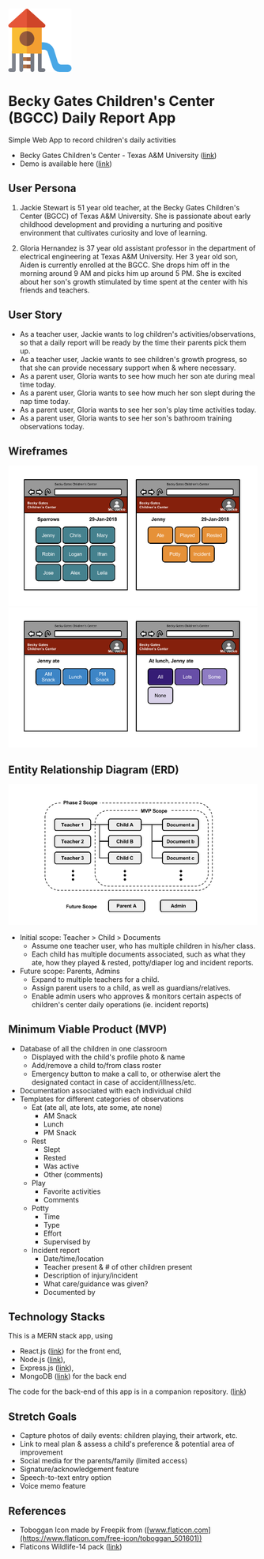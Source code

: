 ![](docs/images/toboggan.png)
# Becky Gates Children's Center (BGCC) Daily Report App
Simple Web App to record children's daily activities
- Becky Gates Children's Center - Texas A&M University ([link](https://bgcc.tamu.edu/))
- Demo is available here ([link](https://njang.github.io/bgccApp/))

## User Persona
1. Jackie Stewart is 51 year old teacher, at the Becky Gates Children's Center (BGCC) of Texas A&M University. She is passionate about early childhood development and providing a nurturing and positive environment that cultivates curiosity and love of learning.

1. Gloria Hernandez is 37 year old assistant professor in the department of electrical engineering at Texas A&M University. Her 3 year old son, Aiden is currently enrolled at the BGCC. She drops him off in the morning around 9 AM and picks him up around 5 PM. She is excited about her son's growth stimulated by time spent at the center with his friends and teachers.  

## User Story
* As a teacher user, Jackie wants to log children's activities/observations, so that a daily report will be ready by the time their parents pick them up.
* As a teacher user, Jackie wants to see children's growth progress, so that she can provide necessary support when & where necessary.
* As a parent user, Gloria wants to see how much her son ate during meal time today.
* As a parent user, Gloria wants to see how much her son slept during the nap time today.
* As a parent user, Gloria wants to see her son's play time activities today.
* As a parent user, Gloria wants to see her son's bathroom training observations today.

## Wireframes
![](docs/images/wireframe01.png)
![](docs/images/wireframe02.png)

## Entity Relationship Diagram (ERD)
![](docs/images/erd.png)
* Initial scope: Teacher > Child > Documents
  * Assume one teacher user, who has multiple children in his/her class.
  * Each child has multiple documents associated, such as what they ate, how they played & rested, potty/diaper log and incident reports.
* Future scope: Parents, Admins
  * Expand to multiple teachers for a child.
  * Assign parent users to a child, as well as guardians/relatives.
  * Enable admin users who approves & monitors certain aspects of children's center daily operations (ie. incident reports)

## Minimum Viable Product (MVP)
* Database of all the children in one classroom
  * Displayed with the child's profile photo & name
  * Add/remove a child to/from class roster
  * Emergency button to make a call to, or otherwise alert the designated contact in case of accident/illness/etc.
* Documentation associated with each individual child
* Templates for different categories of observations
  * Eat (ate all, ate lots, ate some, ate none)
    * AM Snack
    * Lunch
    * PM Snack
  * Rest
    * Slept
    * Rested
    * Was active
    * Other (comments)
  * Play
    * Favorite activities
    * Comments
  * Potty
    * Time
    * Type
    * Effort
    * Supervised by
  * Incident report
    * Date/time/location
    * Teacher present & # of other children present
    * Description of injury/incident
    * What care/guidance was given?
    * Documented by

## Technology Stacks
This is a MERN stack app, using
* React.js ([link](https://reactjs.org/)) for the front end,
* Node.js ([link](https://nodejs.org/)),
* Express.js ([link](https://expressjs.com/)),
* MongoDB ([link](https://www.mongodb.com/)) for the back end

The code for the back-end of this app is in a companion repository. ([link](https://github.com/njang/bgccApp-backend))

## Stretch Goals
* Capture photos of daily events: children playing, their artwork, etc.
* Link to meal plan & assess a child's preference & potential area of improvement
* Social media for the parents/family (limited access)
* Signature/acknowledgement feature
* Speech-to-text entry option
* Voice memo feature

## References
* Toboggan Icon made by Freepik from ([www.flaticon.com](https://www.flaticon.com/free-icon/toboggan_501601))
* Flaticons Wildlife-14 pack ([link](https://www.flaticon.com/packs/wildlife-14))
